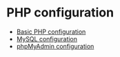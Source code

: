 # PHP configuration

* [Basic PHP configuration](base.md)
* [MySQL configuration](mysql.md)
* [phpMyAdmin configuration](phpmyadmin.md)
